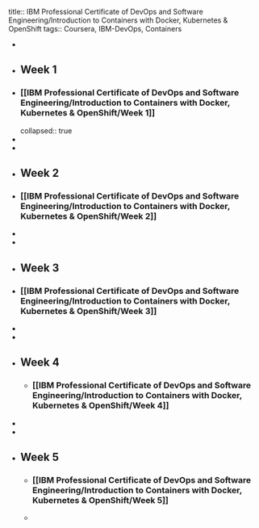 title:: IBM Professional Certificate of DevOps and Software Engineering/Introduction to Containers with Docker, Kubernetes & OpenShift
tags:: Coursera, IBM-DevOps, Containers

-
- ## Week 1
- ### [[IBM Professional Certificate of DevOps and Software Engineering/Introduction to Containers with Docker, Kubernetes & OpenShift/Week 1]]
  collapsed:: true
-
-
- ## Week 2
- ### [[IBM Professional Certificate of DevOps and Software Engineering/Introduction to Containers with Docker, Kubernetes & OpenShift/Week 2]]
-
-
- ## Week 3
- ### [[IBM Professional Certificate of DevOps and Software Engineering/Introduction to Containers with Docker, Kubernetes & OpenShift/Week 3]]
-
-
- ## Week 4
	- ### [[IBM Professional Certificate of DevOps and Software Engineering/Introduction to Containers with Docker, Kubernetes & OpenShift/Week 4]]
-
-
- ## Week 5
	- ### [[IBM Professional Certificate of DevOps and Software Engineering/Introduction to Containers with Docker, Kubernetes & OpenShift/Week 5]]
	-